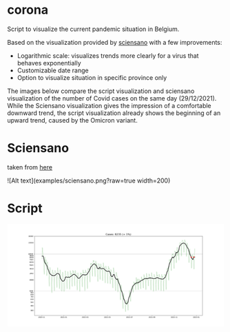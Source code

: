 # corona

Script to visualize the current pandemic situation in Belgium.

Based on the visualization provided by [sciensano](https://covid-19.sciensano.be/sites/default/files/Covid19/Meest%20recente%20update.pdf) with a few improvements:
* Logarithmic scale: visualizes trends more clearly for a virus that behaves exponentially
* Customizable date range
* Option to visualize situation in specific province only

The images below compare the script visualization and sciensano visualization of the number of Covid cases on the same day (29/12/2021). While the Sciensano visualization gives the impression of a comfortable downward trend, the script visualization already shows the beginning of an upward trend, caused by the Omicron variant.

# Sciensano 

taken from [here](http://covid-19.sciensano.be/sites/default/files/Covid19/COVID-19_Daily%20report_20211229%20-%20NL.pdf)

![Alt text](examples/sciensano.png?raw=true width=200)

# Script 

![Alt text](examples/out.png?raw=true)
